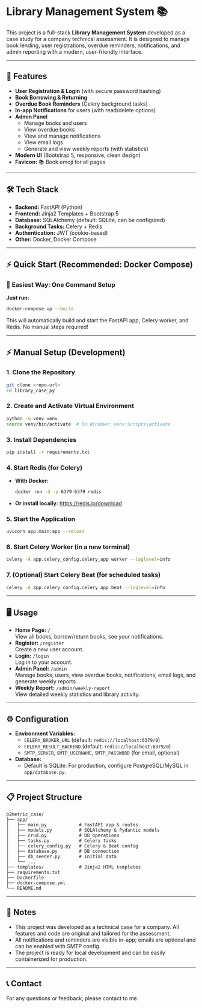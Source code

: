 # Library Management System 📚

This project is a full-stack **Library Management System** developed as a case study for a company technical assessment. It is designed to manage book lending, user registrations, overdue reminders, notifications, and admin reporting with a modern, user-friendly interface.

---

## 🚀 Features

- **User Registration & Login** (with secure password hashing)
- **Book Borrowing & Returning**
- **Overdue Book Reminders** (Celery background tasks)
- **In-app Notifications** for users (with read/delete options)
- **Admin Panel**
  - Manage books and users
  - View overdue books
  - View and manage notifications
  - View email logs
  - Generate and view weekly reports (with statistics)
- **Modern UI** (Bootstrap 5, responsive, clean design)
- **Favicon:** 📚 Book emoji for all pages

---

## 🛠️ Tech Stack

- **Backend:** FastAPI (Python)
- **Frontend:** Jinja2 Templates + Bootstrap 5
- **Database:** SQLAlchemy (default: SQLite, can be configured)
- **Background Tasks:** Celery + Redis
- **Authentication:** JWT (cookie-based)
- **Other:** Docker, Docker Compose

---

## ⚡ Quick Start (Recommended: Docker Compose)

### 🚀 **Easiest Way: One Command Setup**

 **Just run:**
 ```bash
 docker-compose up --build
 ```

This will automatically build and start the FastAPI app, Celery worker, and Redis. No manual steps required!

---

## ⚡ Manual Setup (Development)

### 1. Clone the Repository
```bash
git clone <repo-url>
cd library_case_py
```

### 2. Create and Activate Virtual Environment
```bash
python -m venv venv
source venv/bin/activate  # On Windows: venv\Scripts\activate
```

### 3. Install Dependencies
```bash
pip install -r requirements.txt
```

### 4. Start Redis (for Celery)
- **With Docker:**
  ```bash
  docker run -d -p 6379:6379 redis
  ```
- **Or install locally:** https://redis.io/download

### 5. Start the Application
```bash
uvicorn app.main:app --reload
```

### 6. Start Celery Worker (in a new terminal)
```bash
celery -A app.celery_config.celery_app worker --loglevel=info
```

### 7. (Optional) Start Celery Beat (for scheduled tasks)
```bash
celery -A app.celery_config.celery_app beat --loglevel=info
```

---

## 🖥️ Usage

- **Home Page:** `/`  
  View all books, borrow/return books, see your notifications.
- **Register:** `/register`  
  Create a new user account.
- **Login:** `/login`  
  Log in to your account.
- **Admin Panel:** `/admin`  
  Manage books, users, view overdue books, notifications, email logs, and generate weekly reports.
- **Weekly Report:** `/admin/weekly-report`  
  View detailed weekly statistics and library activity.

---

## ⚙️ Configuration

- **Environment Variables:**
  - `CELERY_BROKER_URL` (default: `redis://localhost:6379/0`)
  - `CELERY_RESULT_BACKEND` (default: `redis://localhost:6379/0`)
  - `SMTP_SERVER`, `SMTP_USERNAME`, `SMTP_PASSWORD` (for email, optional)
- **Database:**
  - Default is SQLite. For production, configure PostgreSQL/MySQL in `app/database.py`.

---

## 📋 Project Structure

```
b2metric_case/
├── app/
│   ├── main.py            # FastAPI app & routes
│   ├── models.py          # SQLAlchemy & Pydantic models
│   ├── crud.py            # DB operations
│   ├── tasks.py           # Celery tasks
│   ├── celery_config.py   # Celery & Beat config
│   ├── database.py        # DB connection
│   ├── db_seeder.py       # Initial data
│   └── ...
├── templates/             # Jinja2 HTML templates
├── requirements.txt
├── Dockerfile
├── docker-compose.yml
└── README.md
```

---

## 📝 Notes
- This project was developed as a technical case for a company. All features and code are original and tailored for the assessment.
- All notifications and reminders are visible in-app; emails are optional and can be enabled with SMTP config.
- The project is ready for local development and can be easily containerized for production.

---

## 📞 Contact
For any questions or feedback, please contact to me. 
